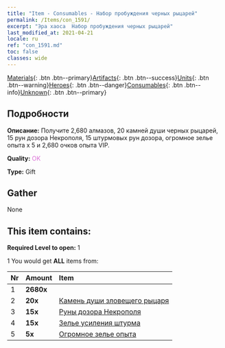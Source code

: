 ```yaml
---
title: "Item - Consumables - Набор пробуждения черных рыцарей"
permalink: /Items/con_1591/
excerpt: "Эра хаоса  Набор пробуждения черных рыцарей"
last_modified_at: 2021-04-21
locale: ru
ref: "con_1591.md"
toc: false
classes: wide
---
```

 [Materials](/ru/Items/){: .btn .btn--primary}[Artifacts](/ru/Items/Artifacts/){: .btn .btn--success}[Units](/ru/Items/Units/){: .btn .btn--warning}[Heroes](/ru/Items/Heroes/){: .btn .btn--danger}[Consumables](/ru/Items/Consumables/){: .btn .btn--info}[Unknown](/ru/Items/Unknown/){: .btn .btn--primary}

## Подробности
 **Описание:** Получите 2,680 алмазов, 20 камней души черных рыцарей, 15 рун дозора Некрополя, 15 штурмовых рун дозора, огромное зелье опыта x 5 и 2,680 очков опыта VIP.

 **Quality:** <span style="color: #DA70D6">OK</span>

 **Type:** Gift

## Gather

  None

## This item contains:

 **Required Level to open:** 1

 1 You would get **ALL** items  from:

  | Nr | Amount |     Item    |
  |:---|:-------|:------------|
  | 1 |  **2680x** | <i class="fas fa-gem"/> |  | 
  | 2 |  **20x** | [Камень души зловещего рыцаря](/ru/Items/unt_302/) |  | 
  | 3 |  **15x** | [Руны дозора Некрополя](/ru/Items/con_755/) |  | 
  | 4 |  **15x** | [Зелье усиления штурма](/ru/Items/con_788/) |  | 
  | 5 |  **5x** | [Огромное зелье опыта](/ru/Items/con_703/) |  | 
